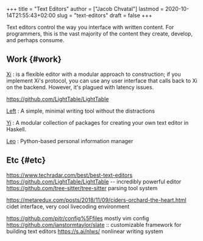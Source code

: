 +++
title = "Text Editors"
author = ["Jacob Chvatal"]
lastmod = 2020-10-14T21:55:43+02:00
slug = "text-editors"
draft = false
+++

Text editors control the way you interface with written content. For programmers, this is the vast majority of the content they create, develop, and perhaps consume.


## Work {#work}

[Xi](https://github.com/xi-editor/xi-editor)
: is a flexible editor with a modular approach to construction; if you implement Xi's protocol, you can use any user interface that calls back to Xi on the backend. However, it's plagued with latency issues.

<https://github.com/LightTable/LightTable>

[Left](https://github.com/hundredrabbits/Left)
: A simple, minimal writing tool without the distractions

[Yi](https://github.com/yi-editor/yi)
: A modular collection of packages for creating your own text editor in Haskell.

[Leo](https://github.com/leo-editor/leo-editor)
: Python-based personal information manager


## Etc {#etc}

<https://www.techradar.com/best/best-text-editors>
<https://github.com/LightTable/LightTable> -- incredibly powerful editor
<https://github.com/tree-sitter/tree-sitter> parsing tool system

<https://metaredux.com/posts/2018/11/09/ciders-orchard-the-heart.html> cidet
interface, very cool livecoding environment

<https://github.com/pitr/config%5Ffiles> mostly vim config
<https://github.com/ianstormtaylor/slate> :: customizable framework for building text editors
<https://s.ai/nlws/> nonlinear writing system
